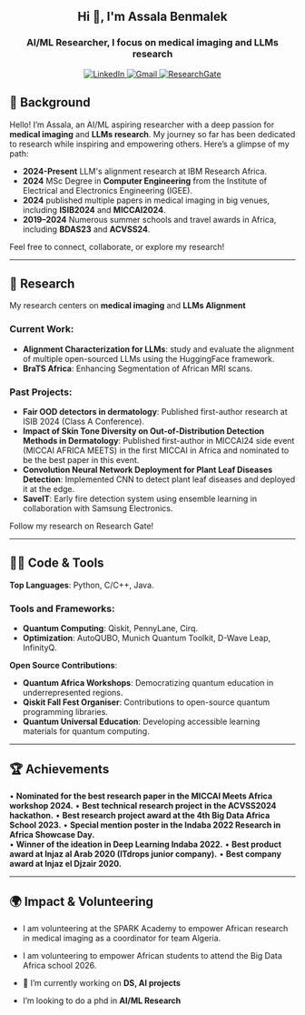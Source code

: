 

<h2 align="center">Hi 👋, I'm Assala Benmalek </h2>
<h3 align="center"> AI/ML Researcher,  I focus on medical imaging and LLMs research </h3>
<div align="center">
  <a href="www.linkedin.com/in/assalabenmalek" target="_blank">
    <img src="https://img.shields.io/badge/LinkedIn-blue?style=for-the-badge&logo=linkedin&logoColor=white" alt="LinkedIn">
  </a>
  <a href="mailto:a.benmalek@univ-boumerdes.dz">
    <img src="https://img.shields.io/badge/Gmail-red?style=for-the-badge&logo=gmail&logoColor=white" alt="Gmail">
  </a>
  <a href="https://www.researchgate.net/profile/Assala-Benmalek?ev=hdr_xprf" target="_blank">
    <img src="https://img.shields.io/badge/ResearchGate-green?style=for-the-badge&logo=researchgate&logoColor=white" alt="ResearchGate">
  </a>
</div>



## 🌟 Background  
Hello! I’m Assala, an AI/ML aspiring researcher with a deep passion for **medical imaging** and **LLMs research**. My journey so far has been dedicated to research while inspiring and empowering others. Here’s a glimpse of my path:  

- **2024-Present** LLM's alignment research at IBM Research Africa.
- **2024** MSc Degree in **Computer Engineering** from the Institute of Electrical and Electronics Engineering (IGEE).
- **2024** published multiple papers in medical imaging in big venues, including **ISIB2024** and **MICCAI2024**.
- **2019–2024** Numerous summer schools and travel awards in Africa, including **BDAS23** and **ACVSS24**.

Feel free to connect, collaborate, or explore my research!  


---

## 📝 Research  
My research centers on **medical imaging** and **LLMs Alignment** 
### Current Work:  
- **Alignment Characterization for LLMs**: study and evaluate the alignment of multiple open-sourced LLMs using the HuggingFace framework.   
- **BraTS Africa**: Enhancing Segmentation of African MRI scans.  


### Past Projects:  
- **Fair OOD detectors in dermatology**: Published first-author research at ISIB 2024 (Class A Conference).  
- **Impact of Skin Tone Diversity on Out-of-Distribution Detection Methods in Dermatology**: Published first-author in MICCAI24 side event (MICCAI AFRICA MEETS) in the first MICCAI in Africa and nominated to be the best paper in this event.
- **Convolution Neural Network Deployment for Plant Leaf Diseases Detection**: Implemented CNN to detect plant leaf diseases and deployed it at the edge.
- **SaveIT**: Early fire detection system using ensemble learning in collaboration with Samsung Electronics. 

Follow my research on Research Gate!  

---

## 👩‍💻 Code & Tools  
**Top Languages**: Python, C/C++, Java.  

### Tools and Frameworks:  
- **Quantum Computing**: Qiskit, PennyLane, Cirq.  
- **Optimization**: AutoQUBO, Munich Quantum Toolkit, D-Wave Leap, InfinityQ.  

**Open Source Contributions**:  
- **Quantum Africa Workshops**: Democratizing quantum education in underrepresented regions.  
- **Qiskit Fall Fest Organiser**: Contributions to open-source quantum programming libraries.  
- **Quantum Universal Education**: Developing accessible learning materials for quantum computing.  

---

## 🏆 Achievements  
• **Nominated for the best research paper in the MICCAI Meets Africa workshop 2024.** 
• **Best technical research project in the ACVSS2024 hackathon.** 
• **Best research project award at the 4th Big Data Africa School 2023.** 
• **Special mention poster in the Indaba 2022 Research in Africa Showcase Day.**  
• **Winner of the ideation in Deep Learning Indaba 2022.** 
• **Best product award at Injaz al Arab 2020 (ITdrops junior company).** 
• **Best company award at Injaz el Djzair 2020.**  

---

## 🌍 Impact  & Volunteering
- I am volunteering at the SPARK Academy to empower African research in medical imaging as a coordinator for team Algeria.
- I am volunteering to empower African students to attend the Big Data Africa school 2026.
  




- 🔭 I’m currently working on **DS, AI  projects**

-  I’m looking to do a phd in  **AI/ML Research**



